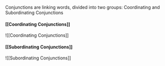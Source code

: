 Conjunctions are linking words, divided into two groups: Coordinating and Subordinating Conjunctions

#### [[Coordinating Conjunctions]]
![[Coordinating Conjunctions]]

#### [[Subordinating Conjunctions]]
![[Subordinating Conjunctions]]
